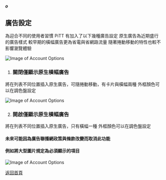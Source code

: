##### o
## 廣告設定

為迎合不同的使用者習慣
PiTT 有加入了以下幾種廣告設定
原生廣告為近期盛行的廣告樣式
較早期的橫幅廣告更為省電與省網路流量
隨著捲動移動的特性也較不影響瀏覽體驗  

![Image of Account Options](../v1/images/ad_settings.png) 


1. ### 關閉僅顯示原生橫幅廣告

將在列表不同位置插入原生廣告，可隨捲動移動，有卡片與橫幅兩種
外框顏色可以在調色盤設定  

![Image of Account Options](../v1/images/ad_native_card.png) 

2. ### 開啟僅顯示原生橫幅廣告

將在列表不同位置插入原生廣告，只有橫幅一種
外框顏色可以在調色盤設定  

#### 未來可能因為廣告聯播網政策與條款改變而取消此功能  
#### 例如將大型圖片規定為必須顯示的項目  

![Image of Account Options](../v1/images/ad_native_banner.png) 

  
[返回首頁](https://kimieno.github.io/android.pitt) 